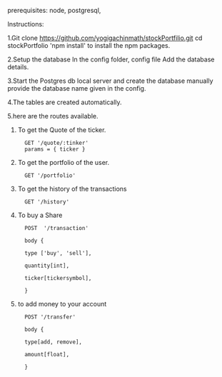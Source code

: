 prerequisites:
node,
postgresql,


Instructions:

1.Git clone https://github.com/yogigachinmath/stockPortfilio.git 
   cd stockPortfolio
   'npm install' to install the npm packages.

2.Setup the database In the config folder, config file Add the database details. 

3.Start the Postgres db local server and create the database manually provide the database name given in the config.

4.The tables are created automatically.

5.here are the routes available. 
   
   1. To get the Quote of the ticker.
        
            GET '/quote/:tinker'
            params = { ticker }
   
   2. To get the portfolio of the user.
        
            GET '/portfolio' 
   
   3. To get the history of the transactions
        
            GET '/history'
   
   4. To buy a Share 
        
            POST  '/transaction'
        
            body {
        
            type ['buy', 'sell'],
        
            quantity[int],
        
            ticker[tickersymbol],
            
            }
   
   5. to add money to your account
        
            POST '/transfer'
        
            body {
        
            type[add, remove],
        
            amount[float],
        
            }

